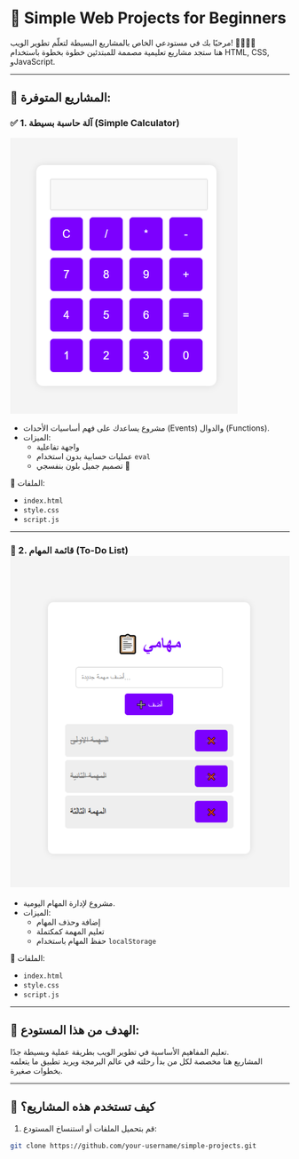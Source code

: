 # 🌟 Simple Web Projects for Beginners

مرحبًا بك في مستودعي الخاص بالمشاريع البسيطة لتعلّم تطوير الويب! 👩‍💻👨‍💻  
هنا ستجد مشاريع تعليمية مصممة للمبتدئين خطوة بخطوة باستخدام HTML, CSS, وJavaScript.

---

## 📁 المشاريع المتوفرة:

### ✅ 1. آلة حاسبة بسيطة (Simple Calculator)
![calculator preview](./calculator_preview.png)
- مشروع يساعدك على فهم أساسيات الأحداث (Events) والدوال (Functions).
- الميزات:
  - واجهة تفاعلية
  - عمليات حسابية بدون استخدام `eval`
  - تصميم جميل بلون بنفسجي 💜

📂 الملفات:
- `index.html`
- `style.css`
- `script.js`

---

### 📝 2. قائمة المهام (To-Do List) ![todo preview](./todo_preview.png)
- مشروع لإدارة المهام اليومية.
- الميزات:
  - إضافة وحذف المهام
  - تعليم المهمة كمكتملة
  - حفظ المهام باستخدام `localStorage`

📂 الملفات:
- `index.html`
- `style.css`
- `script.js`

---

## 🎯 الهدف من هذا المستودع:
تعليم المفاهيم الأساسية في تطوير الويب بطريقة عملية وبسيطة جدًا.  
المشاريع هنا مخصصة لكل من بدأ رحلته في عالم البرمجة ويريد تطبيق ما يتعلمه بخطوات صغيرة.

---

## 🧠 كيف تستخدم هذه المشاريع؟

1. قم بتحميل الملفات أو استنساخ المستودع:
```bash
git clone https://github.com/your-username/simple-projects.git
